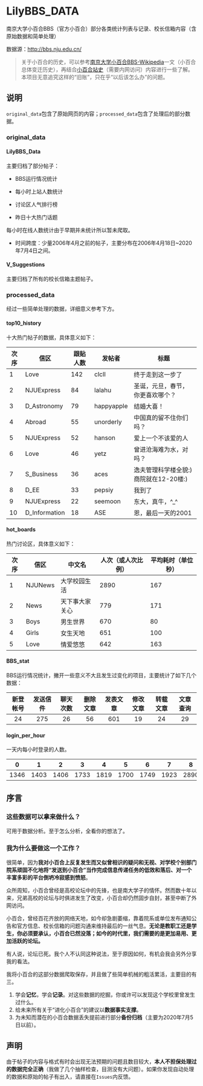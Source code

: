 # LilyBBS_DATA
 南京大学小百合BBS（官方小百合）部分各类统计列表与记录、校长信箱内容（含原始数据和简单处理）

数据源：http://bbs.nju.edu.cn/

 > 关于小百合的历史，可以参考[南京大学小百合BBS-Wikipedia](https://zh.wikipedia.org/wiki/%E5%8D%97%E4%BA%AC%E5%A4%A7%E5%AD%A6%E5%B0%8F%E7%99%BE%E5%90%88BBS)一文（小百合总体变迁历史），再结合[小百合站史](http://bbs.nju.edu.cn/bbs0an?path=/er030540162)（需要内网访问）内容进行一些了解。本项目无意追究这样的“旧账”，只在乎“以后该怎么办”的问题。

## 说明

`original_data`包含了原始网页的内容；`processed_data`包含了处理后的部分数据。

### original_data

#### LilyBBS_Data

主要归档了部分帖子：

+ BBS运行情况统计

+ 每小时上站人数统计

+ 讨论区人气排行榜

+ 昨日十大热门话题

每小时在线人数统计由于早期并未统计所以暂未爬取。

+ 时间跨度：少量2006年4月之前的帖子，主要分布在2006年4月18日~2020年7月4日之间。

#### V_Suggestions

主要归档了所有的校长信箱主题帖子。

### processed_data

经过一些简单处理的数据，详细意义参考下方。

#### top10_history

十大热门帖子的数据，具体意义如下：

| 次序 | 信区 | 跟贴人数 | 发帖者 | 标题 |
| ---- | ---- | -------- | ------ | ---- |
|1 | Love | 142 | clcll | 终于走到这一步了|
|2 | NJUExpress | 84 | lalahu | 圣诞，元旦，春节，你更喜欢哪个？|
|3 | D_Astronomy | 79 | happyapple | 结婚大喜！|
|4 | Abroad | 55 | unorderly | 中国真的留不住你们吗？|
|5 | NJUExpress | 52 | hanson | 爱上一个不该爱的人|
|6 | Love | 46 | yetz | 曾进沧海难为水，对吗？|
|7 | S_Business | 36 | aces | 逸夫管理科学楼全貌:)商院就在12-20楼:)|
|8 | D_EE | 33 | pepsiy | 我到了|
|9 | NJUExpress | 22 | seemoon | 东大，真牛，^_^|
|10 | D_Information | 18 | ASE | 恩，最后一天的2001|

#### hot_boards

热门讨论区，具体意义如下：

| 次序 | 信区 | 中文名 | 人次（或人次比例） | 平均耗时（单位秒） |
| ---- | ---- | ------ | ---- | -------- |
|1 | NJUNews | 大学校园生活  | 2890 | 167|
|2 | News | 天下事大家关心  | 779 | 171|
|3 | Boys | 男生世界  | 670 | 80|
|4 | Girls | 女生天地  | 651 | 100|
|5 | Love | 情爱悠悠  | 642 | 163|

#### BBS_stat

BBS运行情况统计，撇开一些意义不大且发生过变化的项目，主要统计了如下几个数据：

| 新登帐号 | 发送信件 | 聊天次数 | 删除文章 | 发表文章 | 修改文章 | 转载文章 | 文章查询 |
| :------: | :------: | :------: | :------: | :------: | :------: | :------: | :------: |
|    24    |   275    |    26    |    56    |   601    |    19    |    24    |    29    |

#### login_per_hour

一天内每小时登录的人数。

| 0    | 1    | 2    | 3    | 4    | 5    | 6    | 7    | 8    | 9    | 10   | 11   | 12   | 13   | 14   | 15   | 16   | 17   | 18   | 19   | 20   | 21   | 22   | 23   |
| ---- | ---- | ---- | ---- | ---- | ---- | ---- | ---- | ---- | ---- | ---- | ---- | ---- | ---- | ---- | ---- | ---- | ---- | ---- | ---- | ---- | ---- | ---- | ---- |
| 1346 | 1403 | 1406 | 1733 | 1819 | 1700 | 1749 | 1923 | 2890 | 3307 | 3174 | 2568 | 3279 | 2497 | 2775 | 2717 | 3152 | 2439 | 1963 | 2094 | 2245 | 2312 | 2253 | 2103 |

## 序言

### 这些数据可以拿来做什么？

可用于数据分析。至于怎么分析，全看你的想法了。

### 我为什么要做这一个工作？

很简单，因为**我对小百合上反复发生而又似曾相识的疑问和无视、对学校个别部门院系顽固不化地将“发送到小百合”当作完成信息传递任务的低效和落后、对一个丰富多彩的平台倒坍冷寂感到愤怒**。

众所周知，小百合曾经是高校论坛中的先锋，也是南大学子的情怀。然而数十年以来，兄弟高校的论坛与时俱进发生了改变，小百合却仍然固步自封，甚至中断了外网访问。

小百合，曾经百花齐放的网络天地，如今却急剧萎缩，靠着院系或单位发布通知公告和官方信息、校长信箱的问题沟通来维持最后的一丝气息。**无论是教职工还是学生，你必须要承认，小百合已然没落；如今的时代里，我们需要的是更加易用、更加活跃的论坛。**

有人说，论坛已死。我个人不认同这种说法，至于原因如何，有机会我会另外分享我的看法。

我将小百合的这部分数据爬取保存，并且做了些简单机械的粗活累活，主要目的有三。

1. 学会**记忆**，学会**记录**。对这些数据的挖掘，你或许可以发现这个学校里曾发生过什么。
2. 给未来所有关于“进化小百合”的建议以**数据事实支撑**。
3. 为未知而潜在的小百合数据丢失提前进行部分**备份归档**（主要为2020年7月5日以前）。

## 声明

由于帖子的内容与格式有时会出现无法预期的问题且数目较大，**本人不担保处理过的数据完全正确**（我做了几个抽样检查，目测没有大问题）。如果你发现自动处理的数据和原始的帖子有出入，请直接在`Issues`内反馈。